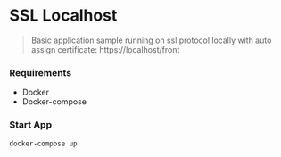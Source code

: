 # SSL Localhost

> Basic application sample running on ssl protocol locally with auto assign certificate: https://localhost/front

### Requirements

- Docker
- Docker-compose

### Start App

```bash
docker-compose up
```